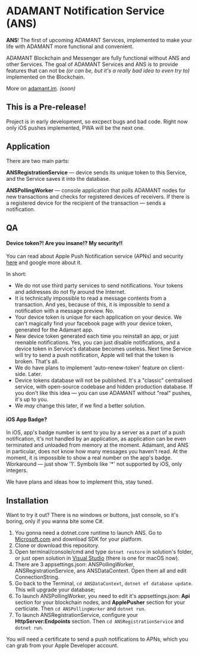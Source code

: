 # ADAMANT Notification Service (ANS)
**ANS**! The first of upcoming ADAMANT Services, implemented to make your life with ADAMANT more functional and convenient.

ADAMANT Blockchain and Messenger are fully functional without ANS and other Services. The goal of ADAMANT Services and ANS is to provide features that can not be *(or can be, but it's a really bad idea to even try to)* implemented on the Blockchain.

More on [adamant.im](https://adamant.im). *(soon)*

## This is a Pre-release!
Project is in early development, so excpect bugs and bad code.
Right now only iOS pushes implemented, PWA will be the next one.

## Application
There are two main parts:

**ANSRegistrationService** — device sends its unique token to this Service, and the Service saves it into the database.

**ANSPollingWorker** — console application that polls ADAMANT nodes for new transactions and checks for registered devices of receivers. If there is a registered device for the recipient of the transaction — sends a notification.

## QA
#### Device token?! Are you insane!? My security!!
You can read about Apple Push Notification service (APNs) and security [here](https://developer.apple.com/library/content/documentation/NetworkingInternet/Conceptual/RemoteNotificationsPG/APNSOverview.html) and google more about it.

In short:
- We do not use third party services to send notifications. Your tokens and addresses do not fly around the Internet.
- It is technically impossible to read a message contents from a transaction. And yes, because of this, it is impossible to send a notification with a message preview. No.
- Your device token is unique for each application on your device. We can't magically find your facebook page with your device token, generated for the Adamant app.
- New device token generated each time you reinstall an app, or just reenable notifications. Yes, you can just disable notifications, and a device token in Service's database becomes useless. Next time Service will try to send a push notification, Apple will tell that the token is broken. That's all.
- We do have plans to implement 'auto-renew-token' feature on client-side. Later.
- Device tokens database will not be published. It's a "classic" centralised service, with open-source codebase and hidden production database. If you don't like this idea — you can use ADAMANT without "real" pushes, it's up to you. 
- We *may* change this later, if we find a better solution.

#### iOS App Badge?
In iOS, app's badge number is sent to you by a server as a part of a push notification, it's not handled by an application, as application can be even terminated and unloaded from memory at the moment. Adamant, and ANS in particular, does not know how many messages you haven't read. At the moment, it is impossible to show a real number on the app's badge. Workaround — just show '1'. Symbols like '\*' not supported by iOS, only integers.

We have plans and ideas how to implement this, stay tuned.

## Installation
Want to try it out? There is no windows or buttons, just console, so it's boring, only if you wanna bite some C#.
1. You gonna need a dotnet.core runtime to launch ANS. Go to [Microsoft.com](https://www.microsoft.com/net/learn/get-started) and download SDK for your platform.
2. Clone or download this repository.
3. Open terminal/console/cmd and type `dotnet restore` in solution's folder, or just open solution in [Visual Studio](https://www.visualstudio.com) (there is one for macOS now).
4. There are 3 appsettings.json: ANSPollingWorker, ANSRegistrationService, ans ANSDataContext. Open them all and edit ConnectionString.
4. Go back to the Terminal, `cd ANSDataContext`, `dotnet ef database update`. This will upgrade your database;
5. To launch ANSPollingWorker, you need to edit it's appsettings.json: **Api** section for your blockchain nodes, and **ApplePusher** section for your certiciate. Then `cd ANSPollingWorker` and `dotnet run`.
6. To launch ANSRegistrationService, configure your **HttpServer:Endpoints** section. Then `cd ANSRegistrationService` and `dotnet run`.

You will need a certificate to send a push notifications to APNs, which you can grab from your Apple Developer account.
